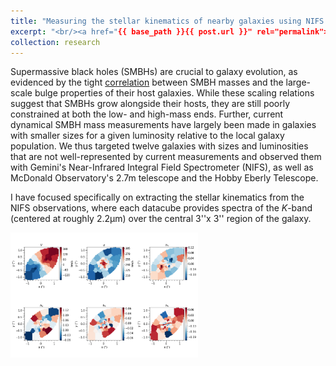 ```yaml
---
title: "Measuring the stellar kinematics of nearby galaxies using NIFS AO"
excerpt: "<br/><a href="{{ base_path }}{{ post.url }}" rel="permalink"><img src='/images/pgc1021091_fiducial_basic_ptsymm.png' width='500'></a>"
collection: research
---
```

Supermassive black holes (SMBHs) are crucial to galaxy evolution, as evidenced by the tight [correlation](https://www.annualreviews.org/content/journals/10.1146/annurev-astro-082708-101811) between SMBH masses and the large-scale bulge properties of their host galaxies. While these scaling relations suggest that SMBHs grow alongside their hosts, they are still poorly constrained at both the low- and high-mass ends. Further, current dynamical SMBH mass measurements have largely been made in galaxies with smaller sizes for a given luminosity relative to the local galaxy population. We thus targeted twelve galaxies with sizes and luminosities that are not well-represented by current measurements and observed them with Gemini's Near-Infrared Integral Field Spectrometer (NIFS), as well as McDonald Observatory's 2.7m telescope and the Hobby Eberly Telescope.

I have focused specifically on extracting the stellar kinematics from the NIFS observations, where each datacube provides spectra of the *K*-band (centered at roughly 2.2μm) over the central 3''x 3'' region of the galaxy. 

<img src='/images/pgc1021091_fiducial_basic_ptsymm.png' width='300'>

